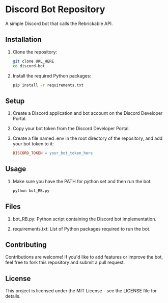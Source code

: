 # Discord Bot Repository

A simple Discord bot that calls the Rebrickable API.

## Installation

1. Clone the repository:
    ```bash
    git clone URL_HERE
    cd discord-bot
    ```
2. Install the required Python packages:
    ```bash
    pip install -r requirements.txt
    ```

## Setup
1. Create a Discord application and bot account on the Discord Developer Portal.

2. Copy your bot token from the Discord Developer Portal.

3. Create a file named .env in the root directory of the repository, and add your bot token to it:
    ```makefile
    DISCORD_TOKEN = your_bot_token_here
    ```

## Usage
1. Make sure you have the PATH for python set and then run the bot:
    ```bash
    python bot_RB.py
    ```

## Files
1. bot_RB.py: Python script containing the Discord bot implementation.

2. requirements.txt: List of Python packages required to run the bot.

## Contributing
Contributions are welcome! If you'd like to add features or improve the bot, feel free to fork this repository and submit a pull request.

## License
This project is licensed under the MIT License - see the LICENSE file for details.


